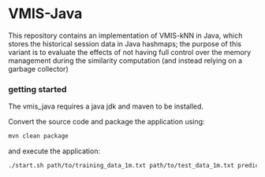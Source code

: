 # VMIS-Java

This repository contains an implementation of VMIS-kNN in Java, which stores the historical session data in Java hashmaps; the purpose of this variant is to evaluate the effects of not having full control over the memory management during the similarity computation (and instead relying on a garbage collector)

### getting started
The vmis_java requires a java jdk and maven to be installed.

Convert the source code and package the application using:
```bash
mvn clean package
```

and execute the application:
```bash
./start.sh path/to/training_data_1m.txt path/to/test_data_1m.txt predictions.txt latencies.txt
```



